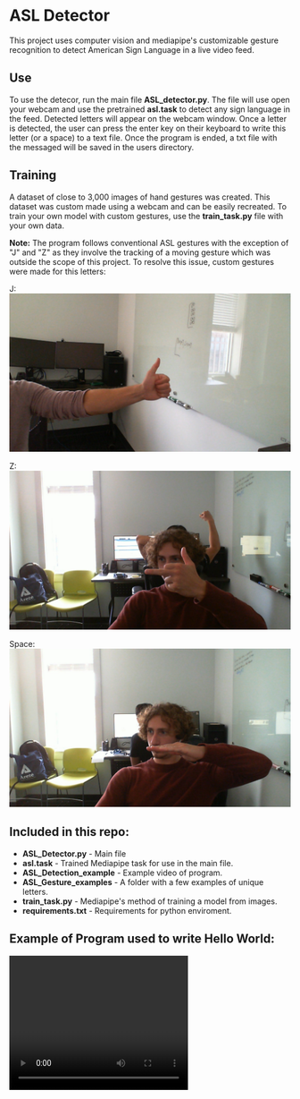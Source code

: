 # ASL Detector
This project uses computer vision and mediapipe's customizable gesture recognition to detect American Sign Language in a live video feed. 

## Use
To use the detecor, run the main file **ASL_detector.py**. The file will use open your webcam and use the pretrained **asl.task** to detect any sign language in the feed. Detected letters will appear on the webcam window. Once a letter is detected, the user can press the enter key on their keyboard to write this letter (or a space) to a text file. Once the program is ended, a txt file with the messaged will be saved in the users directory.

## Training
A dataset of close to 3,000 images of hand gestures was created. This dataset was custom made using a webcam and can be easily recreated. To train your own model with custom gestures, use the  **train_task.py** file with your own data.

**Note:** The program follows conventional ASL gestures with the exception of "J" and "Z" as they involve the tracking of a moving gesture which was outside the scope of this project. To resolve this issue, custom gestures were made for this letters:

J:
![J](ASL_Gesture_examples/J.jpg)

Z: 
![Z](ASL_Gesture_examples/Z.jpg)

Space:
![Space](ASL_Gesture_examples/Space.jpg)


## Included in this repo:
- **ASL_Detector.py** - Main file
- **asl.task** - Trained Mediapipe task for use in the main file.
- **ASL_Detection_example** - Example video of program.
- **ASL_Gesture_examples** - A folder with a few examples of unique letters.
- **train_task.py** - Mediapipe's method of training a model from images.
- **requirements.txt** - Requirements for python enviroment.

## Example of Program used to write Hello World:
<video src="https://github.com/user-attachments/assets/30ae5c6d-c4ef-49b6-b7d4-c4153a432ed0" width="320" height="240" controls></video>
